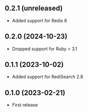 ## 0.2.1 (unreleased)

- Added support for Redis 8

## 0.2.0 (2024-10-23)

- Dropped support for Ruby < 3.1

## 0.1.1 (2023-10-02)

- Added support for RediSearch 2.8

## 0.1.0 (2023-02-21)

- First release
